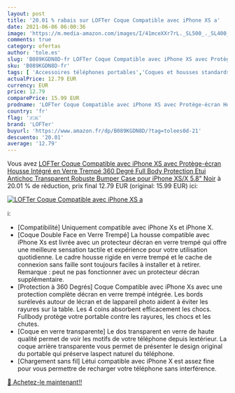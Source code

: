 ```yaml
---
layout: post
title: '20.01 % rabais sur LOFTer Coque Compatible avec iPhone XS a'
date: 2021-06-06 06:00:36
image: 'https://m.media-amazon.com/images/I/41mceXXr7rL._SL500_._SL400_.jpg'
comments: true
category: ofertas
author: 'tole.es'
slug: 'B089KGDN8D-fr LOFTer Coque Compatible avec iPhone XS avec Protège-écran...'
sku: 'B089KGDN8D-fr'
tags: [ 'Accessoires téléphones portables','Coques et housses standards pour téléphones portables','High-Tech','Téléphones portables et accessoires','lofter','Étuis et coques pour téléphone portable', ]
actualPrice: 12.79 EUR
currency: EUR
price: 12.79
comparePrice: 15.99 EUR
prodname: 'LOFTer Coque Compatible avec iPhone XS avec Protège-écran Housse Intégré en Verre Trempé 360 Degré Full Body Protection Etui Antichoc Transparent Robuste Bumper Case pour iPhone XS/X 5.8" Noir'
country: 'fr'
flag: '🇫🇷'
brand: 'LOFTer'
buyurl: 'https://www.amazon.fr/dp/B089KGDN8D/?tag=tolees0d-21'
descuento: '20.01'
average: '12.79'
---
```


Vous avez [LOFTer Coque Compatible avec iPhone XS avec Protège-écran Housse Intégré en Verre Trempé 360 Degré Full Body Protection Etui Antichoc Transparent Robuste Bumper Case pour iPhone XS/X 5.8" Noir](https://www.amazon.fr/dp/B089KGDN8D/?tag=tolees0d-21)  à  20.01 % de réduction, prix final  12.79 EUR (original: 15.99 EUR) ici:

[![LOFTer Coque Compatible avec iPhone XS a](https://m.media-amazon.com/images/I/41mceXXr7rL._SL500_._SL400_.jpg)](https://www.amazon.fr/dp/B089KGDN8D/?tag=tolees0d-21)

ℹ️:

- [Compatibilité] Uniquement compatible avec iPhone Xs et iPhone X.
- [Coque Double Face en Verre Trempé] La housse compatible avec iPhone Xs est livrée avec un protecteur décran en verre trempé qui offre une meilleure sensation tactile et expérience pour votre utilisation quotidienne. Le cadre housse rigide en verre trempé et le cache de connexion sans faille sont toujours faciles à installer et à retirer. Remarque : peut ne pas fonctionner avec un protecteur décran supplémentaire.
- [Protection à 360 Degrés] Coque Compatible avec iPhone Xs avec une protection complète décran en verre trempé intégrée. Les bords surélevés autour de lécran et de lappareil photo aident à éviter les rayures sur la table. Les 4 coins absorbent efficacement les chocs. Fullbody protège votre portable contre les rayures, les chocs et les chutes.
- [Coque en verre transparente] Le dos transparent en verre de haute qualité permet de voir les motifs de votre téléphone depuis lextérieur. La coque arrière transparente vous permet de présenter le design original du portable qui préserve laspect naturel du téléphone.
- [Chargement sans fil] Létui compatible avec iPhone X est assez fine pour vous permettre de recharger votre téléphone sans interférence.

[🛒 Achetez-le maintenant!!](https://www.amazon.fr/dp/B089KGDN8D/?tag=tolees0d-21)
